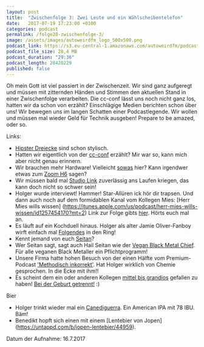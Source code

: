 ```yaml
---
layout: post
title:  "Zwischenfolge 3: Zwei Leute und ein Wählscheibentelefon"
date:   2017-07-19 17:23:00 +0100
categories: podcast
permalink: /folge20-zwischenfolge-3/
image: /assets/images/autoweirdfm_logo_500x500.png
podcast_link: https://s3.eu-central-1.amazonaws.com/autoweirdfm/podcasts/zwischenfolge-3-Zwei_Leute_und_ein_Waehlscheibentelefon.mp3
podcast_file_size: 28,4 MB
podcast_duration: "29:36"
podcast_length: 28420229
published: false
---
```

Oh mein Gott ist viel passiert in der Zwischenzeit. Wir sind ganz aufgeregt und müssen mit zitternden Händen und Stimmen den aktuellen Stand in einer Zwischenfolge verarbeiten. Die cc-conf lässt uns noch nicht ganz los, hatten wir da schon von erzählt?
Einschlägige Medien berichten schon über uns! Wir bewegen uns im langen Schatten einer Podcastlegende. Wir wollen und müssen mal wieder Geld für Technik ausgeben!
Prepare to be amazed, oder so.

Links:

- [Hipster Dreiecke](http://hipsterhype.de/das-hipster-dreieck/) sind schon stylisch.
- Hatten wir eigentlich von der [cc-conf](https://www.codecentric.de/2017/07/06/die-erste-codecentric-unconf-war-ein-voller-erfolg/?utm_content=57153937&utm_medium=social&utm_source=facebook  ) erzählt? Mir war so, kann mich aber nicht genau erinnern.
- Wir brauchen mehr Hardware! Vielleicht [sowas](https://sendegate.de/t/profi-klang-fuer-alle-das-hmc660-headset-richtig-einsetzen-fuer-unter-100/3076) hier? Kann irgendwer etwas zum [Zoom H6](https://www.thomann.de/de/zoom_h6.htm) sagen?
- Wir müssen bald mal [Studio Link](https://studio-link.de/) zuverlässig ans Laufen kriegen, das kann doch nicht so schwer sein!
- Holger wurde interviewt! Hammer! Star-Allüren ick hör dir trapsen. Und dann auch noch auf dem formidablen Kanal vom Kollegen Mies: [Herr Mies wills wissen] (https://itunes.apple.com/us/podcast/herr-mies-wills-wissen/id1257454170?mt=2) Link zur Folge gibts [hier](https://mies.me/2017/07/12/hmww02-podcasting/). Hörts euch mal an.
- Es läuft auf ein Kochduell hinaus. Holger als alter Jamie Oliver-Fanboy wirft einfach mal [Folgendes](http://www.jamieoliver.com/de/recipes/beef-recipes/simple-baked-lasagne/) in den Ring! 
- Kennt jemand von euch [Seitan](https://de.wikipedia.org/wiki/Seitan)? 
- Wer Seitan sagt, sagt auch Hail Seitan wie der [Vegan Black Metal Chief](https://www.youtube.com/watch?v=eovuIfeH2k4). Für alle veganen Black Metaller ein Pflichtprogramm!
- Unsere Firma hatte hohen Besuch von der einen Hälfte vom Premium-Podcast ['Methodisch inkorrekt'](http://minkorrekt.de/). Hat Holger wirklich von Chemie gesprochen. In die Ecke mit ihm!!
- Es scheint dem ein oder anderen Kollegen [mittel bis grandios](https://www.facebook.com/der.schmitz/posts/1868787226526812) gefallen zu haben! [Bei der Geburt getrennt!](https://www.11freunde.de/bei-der-geburt-getrennt) :)

Bier

- Holger trinkt wieder mal ein [Canediguerra](https://untappd.com/Canediguerra). Ein American IPA mit 78 IBU. Bäm!
- Benedikt hopft sich einen mit einem [Lentebier von Jopen] (https://untappd.com/b/jopen-lentebier/44959).

Datum der Aufnahme: 16.7.2017
